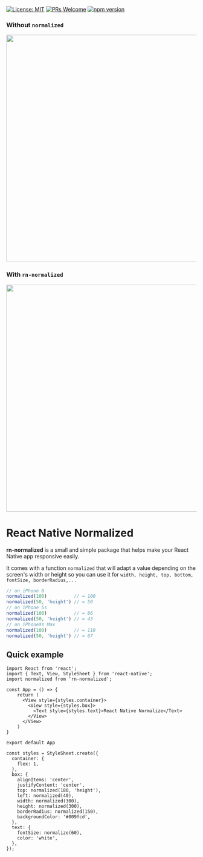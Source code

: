 [![License: MIT](https://img.shields.io/badge/License-MIT-blue.svg)](https://opensource.org/licenses/MIT)
[![PRs Welcome](https://img.shields.io/badge/PRs-welcome-brightgreen.svg)](./CONTRIBUTING.md)
[![npm version](https://badge.fury.io/js/react-native-normalize.svg)](https://badge.fury.io/js/react-native-normalize)

### Without `normalized`
<img src="https://i.imgur.com/bLbnjsC.jpg" width="600"/>

### With `rn-normalized`
<img src="https://i.imgur.com/4IqqAR2.jpg" width="600"/>

# React Native Normalized

**rn-normalized** is a small and simple package that helps make your React Native app responsive easily.

It comes with a function `normalized` that will adapt a value depending on the screen's width or height so you can use it for `width, height, top, bottom, fontSize, borderRadius,...`


```javascript
// on iPhone 8
normalized(100)          // = 100
normalized(50, 'height') // = 50
// on iPhone 5s
normalized(100)          // = 86
normalized(50, 'height') // = 43
// on iPhoneXs Max
normalized(100)          // = 110
normalized(50, 'height') // = 67
```

## Quick example

```JSX
import React from 'react';
import { Text, View, StyleSheet } from 'react-native';
import normalized from 'rn-normalized';

const App = () => {
    return (
      <View style={styles.container}>
        <View style={styles.box}>
          <Text style={styles.text}>React Native Normalize</Text>
        </View>
      </View>
    )
}

export default App

const styles = StyleSheet.create({
  container: {
    flex: 1,
  },
  box: {
    alignItems: 'center',
    justifyContent: 'center',
    top: normalized(180, 'height'),
    left: normalized(40),
    width: normalized(300),
    height: normalized(300),
    borderRadius: normalized(150),
    backgroundColor: '#009fcd',
  },
  text: {
    fontSize: normalize(60),
    color: 'white',
  },
});
```
